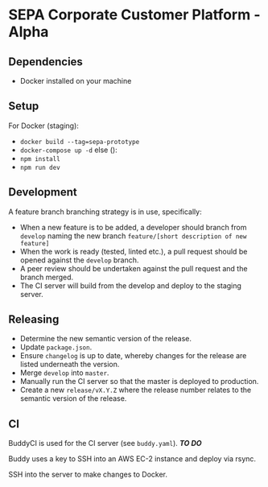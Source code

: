 # SEPA Corporate Customer Platform - Alpha

## Dependencies

- Docker installed on your machine

## Setup
For Docker (staging):
- `docker build --tag=sepa-prototype`
- `docker-compose up -d`
else ():
- `npm install`
- `npm run dev`

## Development

A feature branch branching strategy is in use, specifically:

- When a new feature is to be added, a developer should branch from `develop` naming the new branch `feature/[short description of new feature]`
- When the work is ready (tested, linted etc.), a pull request should be opened against the `develop` branch.
- A peer review should be undertaken against the pull request and the branch merged.
- The CI server will build from the develop and deploy to the staging server.

## Releasing

- Determine the new semantic version of the release.
- Update `package.json`.
- Ensure `changelog` is up to date, whereby changes for the release are listed underneath the version.
- Merge `develop` into `master`.
- Manually run the CI server so that the master is deployed to production.
- Create a new `release/vX.Y.Z` where the release number relates to the semantic version of the release.

## CI

BuddyCI is used for the CI server (see `buddy.yaml`). ***TO DO***

Buddy uses a key to SSH into an AWS EC-2 instance and deploy via rsync.

SSH into the server to make changes to Docker.